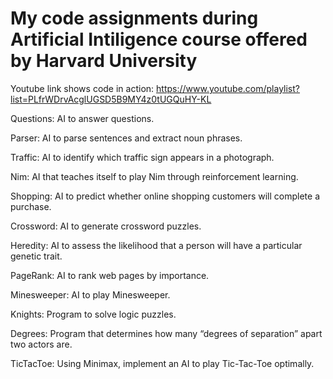 # My code assignments during Artificial Intiligence course offered by Harvard University

Youtube link shows code in action:
https://www.youtube.com/playlist?list=PLfrWDrvAcglUGSD5B9MY4z0tUGQuHY-KL


Questions:      AI to answer questions.

Parser:         AI to parse sentences and extract noun phrases.

Traffic:        AI to identify which traffic sign appears in a photograph.

Nim:            AI that teaches itself to play Nim through reinforcement learning.

Shopping:       AI to predict whether online shopping customers will complete a purchase.

Crossword:      AI to generate crossword puzzles.

Heredity:       AI to assess the likelihood that a person will have a particular genetic trait.

PageRank:       AI to rank web pages by importance.

Minesweeper:    AI to play Minesweeper.

Knights:        Program to solve logic puzzles.

Degrees:        Program that determines how many “degrees of separation” apart two actors are.

TicTacToe:      Using Minimax, implement an AI to play Tic-Tac-Toe optimally.

